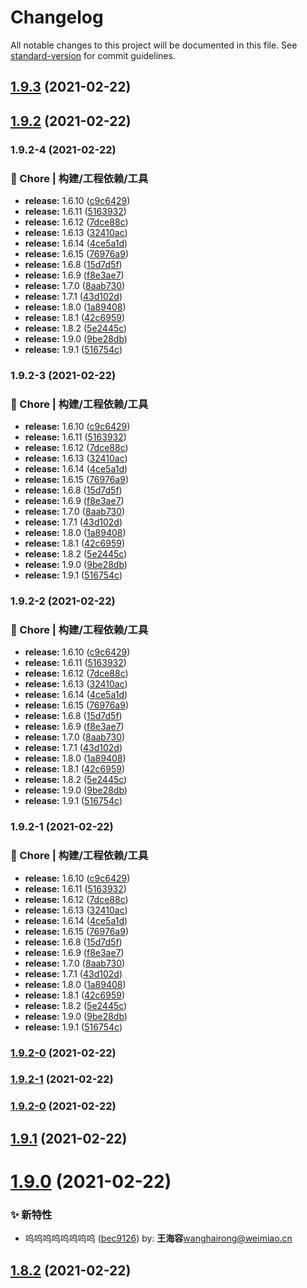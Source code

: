 # Changelog

All notable changes to this project will be documented in this file. See [standard-version](https://github.com/conventional-changelog/standard-version) for commit guidelines.

## [1.9.3](https://github.com/HaiRongHaHA/moonlit-night/compare/v1.9.2...v1.9.3) (2021-02-22)



## [1.9.2](https://github.com/HaiRongHaHA/moonlit-night/compare/v1.9.1...v1.9.2) (2021-02-22)



### 1.9.2-4 (2021-02-22)


### 🚀 Chore | 构建/工程依赖/工具

* **release:** 1.6.10 ([c9c6429](https://github.com/HaiRongHaHA/moonlit-night/commit/c9c6429dd5d4b765b5d2fe2875b26f691ec36144))
* **release:** 1.6.11 ([5163932](https://github.com/HaiRongHaHA/moonlit-night/commit/5163932dc31442abbda435fe3e5ac5e8e3317a77))
* **release:** 1.6.12 ([7dce88c](https://github.com/HaiRongHaHA/moonlit-night/commit/7dce88cff80bf1bdb85c9e8488d7ebd99464eb9f))
* **release:** 1.6.13 ([32410ac](https://github.com/HaiRongHaHA/moonlit-night/commit/32410ace481e8e27f59f97a135b330014e27a8fb))
* **release:** 1.6.14 ([4ce5a1d](https://github.com/HaiRongHaHA/moonlit-night/commit/4ce5a1db8636dcd174fc84825caca3363ab01468))
* **release:** 1.6.15 ([76976a9](https://github.com/HaiRongHaHA/moonlit-night/commit/76976a9b177d75183089e56c9509608c0ab094b3))
* **release:** 1.6.8 ([15d7d5f](https://github.com/HaiRongHaHA/moonlit-night/commit/15d7d5f26ab79494ba49137693b3dbbd5c02e6ff))
* **release:** 1.6.9 ([f8e3ae7](https://github.com/HaiRongHaHA/moonlit-night/commit/f8e3ae75aefd55882fa3d396188f5a5eee96c538))
* **release:** 1.7.0 ([8aab730](https://github.com/HaiRongHaHA/moonlit-night/commit/8aab73002adb0f6f771b64cb69b9a7ee4c0335c3))
* **release:** 1.7.1 ([43d102d](https://github.com/HaiRongHaHA/moonlit-night/commit/43d102dfc24458507f1936fc09273d8c6de95805))
* **release:** 1.8.0 ([1a89408](https://github.com/HaiRongHaHA/moonlit-night/commit/1a894084a25649872be769af921240389d2fc821))
* **release:** 1.8.1 ([42c6959](https://github.com/HaiRongHaHA/moonlit-night/commit/42c6959822335a51add79c8d5117d8d66db8b18b))
* **release:** 1.8.2 ([5e2445c](https://github.com/HaiRongHaHA/moonlit-night/commit/5e2445cbf39e4452e12b1fdd8ae6a1792decf28b))
* **release:** 1.9.0 ([9be28db](https://github.com/HaiRongHaHA/moonlit-night/commit/9be28dbf17ac1c71ca6c27bee39d136a1962cc39))
* **release:** 1.9.1 ([516754c](https://github.com/HaiRongHaHA/moonlit-night/commit/516754cd8750c596f13944b630b23245433adf2d))

### 1.9.2-3 (2021-02-22)


### 🚀 Chore | 构建/工程依赖/工具

* **release:** 1.6.10 ([c9c6429](https://github.com/HaiRongHaHA/moonlit-night/commit/c9c6429dd5d4b765b5d2fe2875b26f691ec36144))
* **release:** 1.6.11 ([5163932](https://github.com/HaiRongHaHA/moonlit-night/commit/5163932dc31442abbda435fe3e5ac5e8e3317a77))
* **release:** 1.6.12 ([7dce88c](https://github.com/HaiRongHaHA/moonlit-night/commit/7dce88cff80bf1bdb85c9e8488d7ebd99464eb9f))
* **release:** 1.6.13 ([32410ac](https://github.com/HaiRongHaHA/moonlit-night/commit/32410ace481e8e27f59f97a135b330014e27a8fb))
* **release:** 1.6.14 ([4ce5a1d](https://github.com/HaiRongHaHA/moonlit-night/commit/4ce5a1db8636dcd174fc84825caca3363ab01468))
* **release:** 1.6.15 ([76976a9](https://github.com/HaiRongHaHA/moonlit-night/commit/76976a9b177d75183089e56c9509608c0ab094b3))
* **release:** 1.6.8 ([15d7d5f](https://github.com/HaiRongHaHA/moonlit-night/commit/15d7d5f26ab79494ba49137693b3dbbd5c02e6ff))
* **release:** 1.6.9 ([f8e3ae7](https://github.com/HaiRongHaHA/moonlit-night/commit/f8e3ae75aefd55882fa3d396188f5a5eee96c538))
* **release:** 1.7.0 ([8aab730](https://github.com/HaiRongHaHA/moonlit-night/commit/8aab73002adb0f6f771b64cb69b9a7ee4c0335c3))
* **release:** 1.7.1 ([43d102d](https://github.com/HaiRongHaHA/moonlit-night/commit/43d102dfc24458507f1936fc09273d8c6de95805))
* **release:** 1.8.0 ([1a89408](https://github.com/HaiRongHaHA/moonlit-night/commit/1a894084a25649872be769af921240389d2fc821))
* **release:** 1.8.1 ([42c6959](https://github.com/HaiRongHaHA/moonlit-night/commit/42c6959822335a51add79c8d5117d8d66db8b18b))
* **release:** 1.8.2 ([5e2445c](https://github.com/HaiRongHaHA/moonlit-night/commit/5e2445cbf39e4452e12b1fdd8ae6a1792decf28b))
* **release:** 1.9.0 ([9be28db](https://github.com/HaiRongHaHA/moonlit-night/commit/9be28dbf17ac1c71ca6c27bee39d136a1962cc39))
* **release:** 1.9.1 ([516754c](https://github.com/HaiRongHaHA/moonlit-night/commit/516754cd8750c596f13944b630b23245433adf2d))

### 1.9.2-2 (2021-02-22)


### 🚀 Chore | 构建/工程依赖/工具

* **release:** 1.6.10 ([c9c6429](https://github.com/HaiRongHaHA/moonlit-night/commit/c9c6429dd5d4b765b5d2fe2875b26f691ec36144))
* **release:** 1.6.11 ([5163932](https://github.com/HaiRongHaHA/moonlit-night/commit/5163932dc31442abbda435fe3e5ac5e8e3317a77))
* **release:** 1.6.12 ([7dce88c](https://github.com/HaiRongHaHA/moonlit-night/commit/7dce88cff80bf1bdb85c9e8488d7ebd99464eb9f))
* **release:** 1.6.13 ([32410ac](https://github.com/HaiRongHaHA/moonlit-night/commit/32410ace481e8e27f59f97a135b330014e27a8fb))
* **release:** 1.6.14 ([4ce5a1d](https://github.com/HaiRongHaHA/moonlit-night/commit/4ce5a1db8636dcd174fc84825caca3363ab01468))
* **release:** 1.6.15 ([76976a9](https://github.com/HaiRongHaHA/moonlit-night/commit/76976a9b177d75183089e56c9509608c0ab094b3))
* **release:** 1.6.8 ([15d7d5f](https://github.com/HaiRongHaHA/moonlit-night/commit/15d7d5f26ab79494ba49137693b3dbbd5c02e6ff))
* **release:** 1.6.9 ([f8e3ae7](https://github.com/HaiRongHaHA/moonlit-night/commit/f8e3ae75aefd55882fa3d396188f5a5eee96c538))
* **release:** 1.7.0 ([8aab730](https://github.com/HaiRongHaHA/moonlit-night/commit/8aab73002adb0f6f771b64cb69b9a7ee4c0335c3))
* **release:** 1.7.1 ([43d102d](https://github.com/HaiRongHaHA/moonlit-night/commit/43d102dfc24458507f1936fc09273d8c6de95805))
* **release:** 1.8.0 ([1a89408](https://github.com/HaiRongHaHA/moonlit-night/commit/1a894084a25649872be769af921240389d2fc821))
* **release:** 1.8.1 ([42c6959](https://github.com/HaiRongHaHA/moonlit-night/commit/42c6959822335a51add79c8d5117d8d66db8b18b))
* **release:** 1.8.2 ([5e2445c](https://github.com/HaiRongHaHA/moonlit-night/commit/5e2445cbf39e4452e12b1fdd8ae6a1792decf28b))
* **release:** 1.9.0 ([9be28db](https://github.com/HaiRongHaHA/moonlit-night/commit/9be28dbf17ac1c71ca6c27bee39d136a1962cc39))
* **release:** 1.9.1 ([516754c](https://github.com/HaiRongHaHA/moonlit-night/commit/516754cd8750c596f13944b630b23245433adf2d))

### 1.9.2-1 (2021-02-22)


### 🚀 Chore | 构建/工程依赖/工具

* **release:** 1.6.10 ([c9c6429](https://github.com/HaiRongHaHA/moonlit-night/commit/c9c6429dd5d4b765b5d2fe2875b26f691ec36144))
* **release:** 1.6.11 ([5163932](https://github.com/HaiRongHaHA/moonlit-night/commit/5163932dc31442abbda435fe3e5ac5e8e3317a77))
* **release:** 1.6.12 ([7dce88c](https://github.com/HaiRongHaHA/moonlit-night/commit/7dce88cff80bf1bdb85c9e8488d7ebd99464eb9f))
* **release:** 1.6.13 ([32410ac](https://github.com/HaiRongHaHA/moonlit-night/commit/32410ace481e8e27f59f97a135b330014e27a8fb))
* **release:** 1.6.14 ([4ce5a1d](https://github.com/HaiRongHaHA/moonlit-night/commit/4ce5a1db8636dcd174fc84825caca3363ab01468))
* **release:** 1.6.15 ([76976a9](https://github.com/HaiRongHaHA/moonlit-night/commit/76976a9b177d75183089e56c9509608c0ab094b3))
* **release:** 1.6.8 ([15d7d5f](https://github.com/HaiRongHaHA/moonlit-night/commit/15d7d5f26ab79494ba49137693b3dbbd5c02e6ff))
* **release:** 1.6.9 ([f8e3ae7](https://github.com/HaiRongHaHA/moonlit-night/commit/f8e3ae75aefd55882fa3d396188f5a5eee96c538))
* **release:** 1.7.0 ([8aab730](https://github.com/HaiRongHaHA/moonlit-night/commit/8aab73002adb0f6f771b64cb69b9a7ee4c0335c3))
* **release:** 1.7.1 ([43d102d](https://github.com/HaiRongHaHA/moonlit-night/commit/43d102dfc24458507f1936fc09273d8c6de95805))
* **release:** 1.8.0 ([1a89408](https://github.com/HaiRongHaHA/moonlit-night/commit/1a894084a25649872be769af921240389d2fc821))
* **release:** 1.8.1 ([42c6959](https://github.com/HaiRongHaHA/moonlit-night/commit/42c6959822335a51add79c8d5117d8d66db8b18b))
* **release:** 1.8.2 ([5e2445c](https://github.com/HaiRongHaHA/moonlit-night/commit/5e2445cbf39e4452e12b1fdd8ae6a1792decf28b))
* **release:** 1.9.0 ([9be28db](https://github.com/HaiRongHaHA/moonlit-night/commit/9be28dbf17ac1c71ca6c27bee39d136a1962cc39))
* **release:** 1.9.1 ([516754c](https://github.com/HaiRongHaHA/moonlit-night/commit/516754cd8750c596f13944b630b23245433adf2d))

### [1.9.2-0](https://github.com/HaiRongHaHA/moonlit-night/compare/v1.9.1...v1.9.2-0) (2021-02-22)

### [1.9.2-1](https://github.com/HaiRongHaHA/moonlit-night/compare/v1.9.1...v1.9.2-1) (2021-02-22)

### [1.9.2-0](https://github.com/HaiRongHaHA/moonlit-night/compare/v1.9.1...v1.9.2-0) (2021-02-22)

## [1.9.1](https://github.com/HaiRongHaHA/moonlit-night/compare/v1.9.0...v1.9.1) (2021-02-22)



# [1.9.0](https://github.com/HaiRongHaHA/moonlit-night/compare/v1.8.2...v1.9.0) (2021-02-22)


### ✨ 新特性

* 呜呜呜呜呜呜呜呜 ([bec9126](https://github.com/HaiRongHaHA/moonlit-night/commit/bec9126)) by: **王海容**<wanghairong@weimiao.cn>



## [1.8.2](https://github.com/HaiRongHaHA/moonlit-night/compare/v1.8.1...v1.8.2) (2021-02-22)
